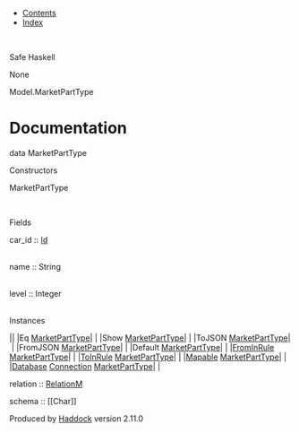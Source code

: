 -   [Contents](index.html)
-   [Index](doc-index.html)

 

Safe Haskell

None

Model.MarketPartType

Documentation
=============

data MarketPartType

Constructors

MarketPartType

 

Fields

car\_id :: [Id](Model-General.html#t:Id)  
 

name :: String  
 

level :: Integer  
 

Instances

||
|Eq [MarketPartType](Model-MarketPartType.html#t:MarketPartType)| |
|Show [MarketPartType](Model-MarketPartType.html#t:MarketPartType)| |
|ToJSON [MarketPartType](Model-MarketPartType.html#t:MarketPartType)| |
|FromJSON [MarketPartType](Model-MarketPartType.html#t:MarketPartType)| |
|Default [MarketPartType](Model-MarketPartType.html#t:MarketPartType)| |
|[FromInRule](Data-InRules.html#t:FromInRule) [MarketPartType](Model-MarketPartType.html#t:MarketPartType)| |
|[ToInRule](Data-InRules.html#t:ToInRule) [MarketPartType](Model-MarketPartType.html#t:MarketPartType)| |
|[Mapable](Model-General.html#t:Mapable) [MarketPartType](Model-MarketPartType.html#t:MarketPartType)| |
|[Database](Model-General.html#t:Database) [Connection](Data-SqlTransaction.html#t:Connection) [MarketPartType](Model-MarketPartType.html#t:MarketPartType)| |

relation :: [RelationM](Data-Relation.html#t:RelationM)

schema :: [[Char]]

Produced by [Haddock](http://www.haskell.org/haddock/) version 2.11.0
